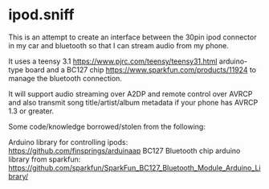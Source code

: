 # ipod.sniff
This is an attempt to create an interface between the 30pin ipod connector in my car and bluetooth so that I can stream audio from my phone.

It uses a teensy 3.1 https://www.pjrc.com/teensy/teensy31.html arduino-type board and a BC127 chip https://www.sparkfun.com/products/11924 to manage the bluetooth connection.

It will support audio streaming over A2DP and remote control over AVRCP and also transmit song title/artist/album metadata if your phone has AVRCP 1.3 or greater.

Some code/knowledge borrowed/stolen from the following:

Arduino library for controlling ipods: https://github.com/finsprings/arduinaap
BC127 Bluetooth chip arduino library from sparkfun: https://github.com/sparkfun/SparkFun_BC127_Bluetooth_Module_Arduino_Library/
